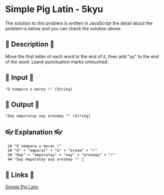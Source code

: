 # Simple Pig Latin - 5kyu

The solution to this problem is written in JavaScript the detail about the problem is below and you can check the solution above.

## 💬 Description 💬

Move the first letter of each word to the end of it, then add "ay" to the end of the word. Leave punctuation marks untouched.

## 🥚 Input 🥚

```
"O tempora o mores !" (String)
```

## 🐣 Output 🐣

```
"Oay emporatay oay oresmay !" (String)
```

## 👓 Explanation 👓

```
 1# "O tempora o mores !"
 2# "O" + "emporat" + "o" + "oresm" + "!"
 3# "Oay" + "emporatay" + "oay" + "oresmay" + "!"
 4# "Oay emporatay oay oresmay !" 🎉
```

## 🔗 Links 🔗

[Simple Pig Latin](https://www.codewars.com/kata/520b9d2ad5c005041100000f)

